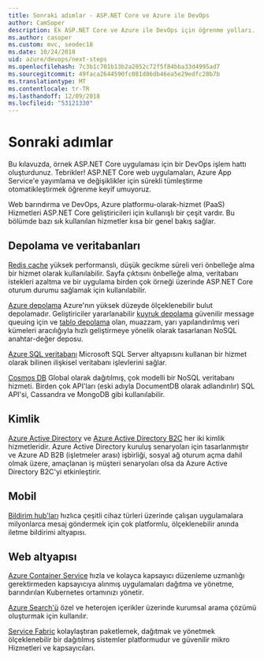 ```yaml
---
title: Sonraki adımlar - ASP.NET Core ve Azure ile DevOps
author: CamSoper
description: Ek ASP.NET Core ve Azure ile DevOps için öğrenme yolları.
ms.author: casoper
ms.custom: mvc, seodec18
ms.date: 10/24/2018
uid: azure/devops/next-steps
ms.openlocfilehash: 7c3b1c701b13b2a2052c72f5f84bba33d4995ad7
ms.sourcegitcommit: 49faca2644590fc081d86db46ea5e29edfc28b7b
ms.translationtype: MT
ms.contentlocale: tr-TR
ms.lasthandoff: 12/09/2018
ms.locfileid: "53121330"
---
```

# <a name="next-steps"></a>Sonraki adımlar

Bu kılavuzda, örnek ASP.NET Core uygulaması için bir DevOps işlem hattı oluşturdunuz. Tebrikler! ASP.NET Core web uygulamaları, Azure App Service'e yayımlama ve değişiklikler için sürekli tümleştirme otomatikleştirmek öğrenme keyif umuyoruz.

Web barındırma ve DevOps, Azure platformu-olarak-hizmet (PaaS) Hizmetleri ASP.NET Core geliştiricileri için kullanışlı bir çeşit vardır. Bu bölümde bazı sık kullanılan hizmetler kısa bir genel bakış sağlar.

## <a name="storage-and-databases"></a>Depolama ve veritabanları

[Redis cache](/azure/redis-cache/) yüksek performanslı, düşük gecikme süreli veri önbelleğe alma bir hizmet olarak kullanılabilir. Sayfa çıktısını önbelleğe alma, veritabanı istekleri azaltma ve bir uygulama birden çok örneği üzerinde ASP.NET Core oturum durumu sağlamak için kullanılabilir.

[Azure depolama](/azure/storage/) Azure'nın yüksek düzeyde ölçeklenebilir bulut depolamadır. Geliştiriciler yararlanabilir [kuyruk depolama](/azure/storage/queues/storage-queues-introduction) güvenilir message queuing için ve [tablo depolama](/azure/storage/tables/table-storage-overview) olan, muazzam, yarı yapılandırılmış veri kümeleri aracılığıyla hızlı geliştirmeye yönelik olarak tasarlanan NoSQL anahtar-değer deposu.

[Azure SQL veritabanı](/azure/sql-database/) Microsoft SQL Server altyapısını kullanan bir hizmet olarak bilinen ilişkisel veritabanı işlevlerini sağlar.

[Cosmos DB](/azure/cosmos-db/) Global olarak dağıtılmış, çok modelli bir NoSQL veritabanı hizmeti. Birden çok API'ları (eski adıyla DocumentDB olarak adlandırılır) SQL API'si, Cassandra ve MongoDB gibi kullanılabilir.

## <a name="identity"></a>Kimlik

[Azure Active Directory](/azure/active-directory/) ve [Azure Active Directory B2C](/azure/active-directory-b2c/) her iki kimlik hizmetleridir. Azure Active Directory kuruluş senaryoları için tasarlanmıştır ve Azure AD B2B (işletmeler arası) işbirliği, sosyal ağ oturum açma dahil olmak üzere, amaçlanan iş müşteri senaryoları olsa da Azure Active Directory B2C'yi etkinleştirir.

## <a name="mobile"></a>Mobil

[Bildirim hub'ları](/azure/notification-hubs/) hızlıca çeşitli cihaz türleri üzerinde çalışan uygulamalara milyonlarca mesaj göndermek için çok platformlu, ölçeklenebilir anında iletme bildirimi altyapısı.

## <a name="web-infrastructure"></a>Web altyapısı

[Azure Container Service](/azure/aks/) hızla ve kolayca kapsayıcı düzenleme uzmanlığı gerektirmeden kapsayıcıya alınmış uygulamaları dağıtma ve yönetme, barındırılan Kubernetes ortamınızı yönetir.

[Azure Search'ü](/azure/search/) özel ve heterojen içerikler üzerinde kurumsal arama çözümü oluşturmak için kullanılır.

[Service Fabric](/azure/service-fabric/) kolaylaştıran paketlemek, dağıtmak ve yönetmek ölçeklenebilir bir dağıtılmış sistemler platformudur ve güvenilir mikro Hizmetleri ve kapsayıcıları.
